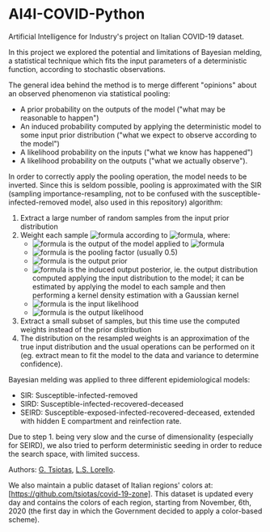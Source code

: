 # AI4I-COVID-Python
 Artificial Intelligence for Industry's project on Italian COVID-19 dataset.

In this project we explored the potential and limitations of Bayesian melding, a statistical technique which fits the input parameters of a deterministic function, according to stochastic observations.

The general idea behind the method is to merge different "opinions" about an observed phenomenon via statistical pooling:
- A prior probability on the outputs of the model ("what may be reasonable to happen")
- An induced probability computed by applying the deterministic model to some input prior distribution ("what we expect to observe according to the model")
- A likelihood probability on the inputs ("what we know has happened")
- A likelihood probability on the outputs ("what we actually observe").

In order to correctly apply the pooling operation,  the model needs to be inverted. Since this is seldom possible, pooling is approximated with the SIR (sampling importance-resampling, not to be confused with the susceptible-infected-removed model, also used in this repository) algorithm:
1. Extract a large number of random samples from the input prior distribution
2. Weight each sample ![formula](https://render.githubusercontent.com/render/math?math=\Theta_i) according to ![formula](https://render.githubusercontent.com/render/math?math=w_i%20=%20(\frac{q_2(M(\Theta_i))}{q_1^*(M(\Theta_i))})^{1-\alpha}%20L_1(\Theta_i)%20L_2(M(\Theta_i))), where:
   - ![formula](https://render.githubusercontent.com/render/math?math=M(\Theta_i)) is the output of the model applied to ![formula](https://render.githubusercontent.com/render/math?math=\Theta_i)
   - ![formula](https://render.githubusercontent.com/render/math?math=\alpha) is the pooling factor (usually 0.5)
   - ![formula](https://render.githubusercontent.com/render/math?math=q_2(M(\Theta_i))) is the output prior
   - ![formula](https://render.githubusercontent.com/render/math?math=q_1^*(M(\Theta_i))) is the induced output posterior, ie. the output distribution computed applying the input distribution to the model; it can be estimated by applying the model to each sample and then performing a kernel density estimation with a Gaussian kernel
   - ![formula](https://render.githubusercontent.com/render/math?math=L_1(\Theta_i)) is the input likelihood
   - ![formula](https://render.githubusercontent.com/render/math?math=L_2(M(\Theta_i))) is the output likelihood
3. Extract a small subset of samples, but this time use the computed weights instead of the prior distribution
4. The distribution on the resampled weights is an approximation of the true input distribution and the usual operations can be performed on it (eg. extract mean to fit the model to the data and variance to determine confidence).

Bayesian melding was applied to three different epidemiological models:
- SIR: Susceptible-infected-removed
- SIRD: Susceptible-infected-recovered-deceased
- SEIRD: Susceptible-exposed-infected-recovered-deceased, extended with hidden E compartment and reinfection rate.

Due to step 1. being very slow and the curse of dimensionality (especially for SEIRD), we also tried to perform deterministic seeding in order to reduce the search space, with limited success.

Authors: [G. Tsiotas](https://tsiotas.com), [L.S. Lorello](https://github.com/HashakGik).

We also maintain a public dataset of Italian regions' colors at: [https://github.com/tsiotas/covid-19-zone].
This dataset is updated every day and contains the colors of each region, starting from November, 6th, 2020 (the first day in which the Government decided to apply a color-based scheme).
